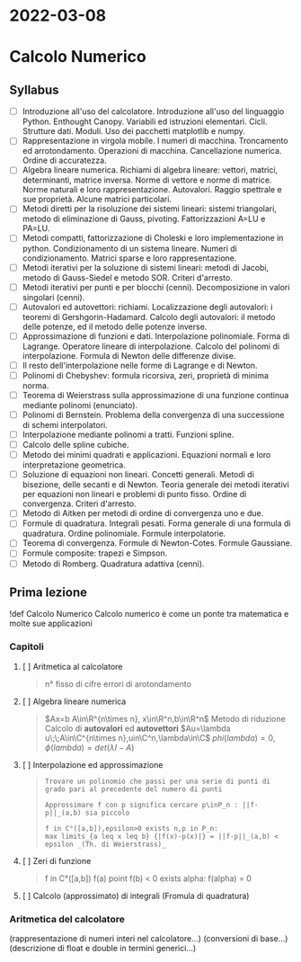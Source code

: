 # 2022-03-08
# Calcolo Numerico
## Syllabus
- [ ] Introduzione all'uso del calcolatore. Introduzione all'uso del linguaggio Python. Enthought Canopy. Variabili ed istruzioni elementari. Cicli. Strutture dati. Moduli. Uso dei pacchetti matplotlib e numpy.
- [ ] Rappresentazione in virgola mobile. I numeri di macchina. Troncamento ed arrotondamento. Operazioni di macchina. Cancellazione numerica. Ordine di accuratezza.
- [ ] Algebra lineare numerica. Richiami di algebra lineare: vettori, matrici, determinanti, matrice inversa. Norme di vettore e norme di matrice. Norme naturali e loro rappresentazione. Autovalori. Raggio spettrale e sue proprietà. Alcune matrici particolari.
- [ ] Metodi diretti per la risoluzione dei sistemi lineari: sistemi triangolari, metodo di eliminazione di Gauss, pivoting. Fattorizzazioni A=LU e PA=LU.
- [ ] Metodi compatti, fattorizzazione di Choleski e loro implementazione in python. Condizionamento di un sistema lineare. Numeri di condizionamento. Matrici sparse e loro rappresentazione.
- [ ] Metodi iterativi per la soluzione di sistemi lineari: metodi di Jacobi, metodo di Gauss-Siedel e metodo SOR. Criteri d'arresto.
- [ ] Metodi iterativi per punti e per blocchi (cenni). Decomposizione in valori singolari (cenni).
- [ ] Autovalori ed autovettori: richiami. Localizzazione degli autovalori: i teoremi di Gershgorin-Hadamard. Calcolo degli autovalori: il metodo delle potenze, ed il metodo delle potenze inverse.
- [ ] Approssimazione di funzioni e dati. Interpolazione polinomiale. Forma di Lagrange. Operatore lineare di interpolazione. Calcolo del polinomi di interpolazione. Formula di Newton delle differenze divise.
- [ ] Il resto dell'interpolazione nelle forme di Lagrange e di Newton.
- [ ] Polinomi di Chebyshev: formula ricorsiva, zeri, proprietà di minima norma.
- [ ] Teorema di Weierstrass sulla approssimazione di una funzione continua mediante polinomi (enunciato).
- [ ] Polinomi di Bernstein. Problema della convergenza di una successione di schemi interpolatori.
- [ ] Interpolazione mediante polinomi a tratti. Funzioni spline.
- [ ] Calcolo delle spline cubiche.
- [ ] Metodo dei minimi quadrati e applicazioni. Equazioni normali e loro interpretazione geometrica.
- [ ] Soluzione di equazioni non lineari. Concetti generali. Metodi di bisezione, delle secanti e di Newton. Teoria generale dei metodi iterativi per equazioni non lineari e problemi di punto fisso. Ordine di convergenza. Criteri d'arresto.
- [ ] Metodo di Aitken per metodi di ordine di convergenza uno e due.
- [ ] Formule di quadratura. Integrali pesati. Forma generale di una formula di quadratura. Ordine polinomiale. Formule interpolatorie.
- [ ] Teorema di convergenza. Formule di Newton-Cotes. Formule Gaussiane.
- [ ] Formule composite: trapezi e Simpson.
- [ ] Metodo di Romberg. Quadratura adattiva (cenni).
## Prima lezione
!def Calcolo Numerico
Calcolo numerico è come un ponte tra matematica e molte sue applicazioni

### Capitoli
1. [ ] Aritmetica al calcolatore
   > n° fisso di cifre
   > errori di arotondamento
2. [ ] Algebra lineare numerica
   > $Ax=b A\in\R^{n\times n}, x\in\R^n,b\in\R^n$
   > Metodo di riduzione
   > Calcolo di **autovalori** ed **autovettori**
   > $Au=\lambda u\;\;A\in\C^{n\times n},uin\C^n,\lambda\in\C$
   > $phi(lambda)=0,\phi(lambda)=det(\lambda I-A)$
3. [ ] Interpolazione ed approssimazione
   > ```ad-def Interpolazione
   > Trovare un polinomio che passi per una serie di punti di grado pari al precedente del numero di punti
   > ```
   > ```ad-def Approssimazione
   > Approssimare f con p significa cercare p\inP_n : ||f-p||_(a,b) sia piccolo
   > ```
   > ```ad-def
   > f in C°([a,b]),epsilon>0 exists n,p in P_n:
   > max limits_{a leq x leq b} {|f(x)-p(x)|} = ||f-p||_(a,b) < epsilon _(Th. di Weierstrass)_
   > ```
4. [ ] Zeri di funzione
   > f in C°([a,b])
   > f(a) point f(b) < 0
   > exists alpha: f(alpha) = 0
5. [ ] Calcolo (approssimato) di integrali (Fromula di quadratura)

### Aritmetica del calcolatore
(rappresentazione di numeri interi nel calcolatore...)
(conversioni di base...)
(descrizione di float e double in termini generici...)
